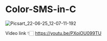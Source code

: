# Color-SMS-in-C

![Picsart_22-06-25_12-07-11-192](https://user-images.githubusercontent.com/102160977/175762516-3b2ea997-b769-45f7-bf8e-4d8145bbd93c.jpg)


Video link 👇🏻
https://youtu.be/PXoiOU099TU
